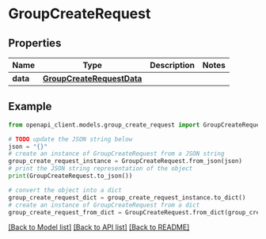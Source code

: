 # GroupCreateRequest


## Properties

Name | Type | Description | Notes
------------ | ------------- | ------------- | -------------
**data** | [**GroupCreateRequestData**](GroupCreateRequestData.md) |  | 

## Example

```python
from openapi_client.models.group_create_request import GroupCreateRequest

# TODO update the JSON string below
json = "{}"
# create an instance of GroupCreateRequest from a JSON string
group_create_request_instance = GroupCreateRequest.from_json(json)
# print the JSON string representation of the object
print(GroupCreateRequest.to_json())

# convert the object into a dict
group_create_request_dict = group_create_request_instance.to_dict()
# create an instance of GroupCreateRequest from a dict
group_create_request_from_dict = GroupCreateRequest.from_dict(group_create_request_dict)
```
[[Back to Model list]](../README.md#documentation-for-models) [[Back to API list]](../README.md#documentation-for-api-endpoints) [[Back to README]](../README.md)


